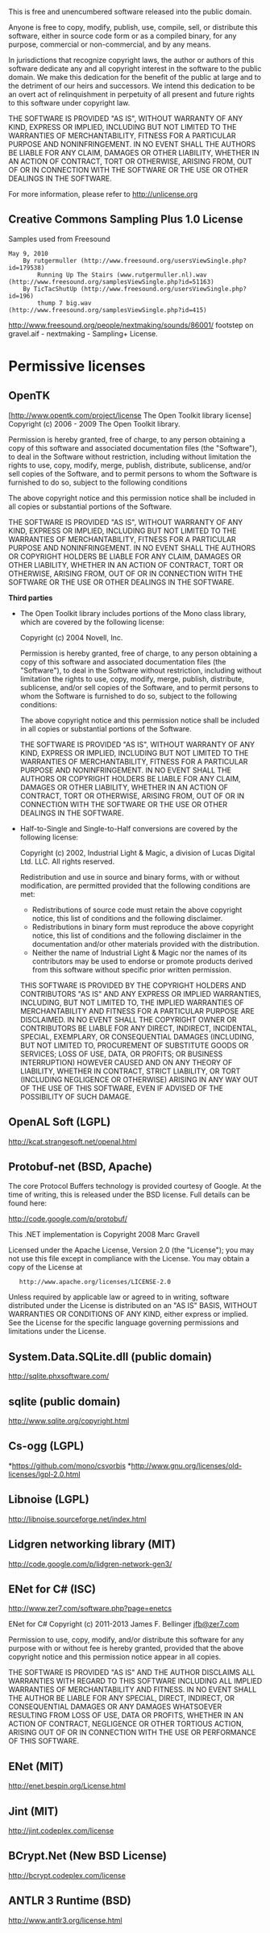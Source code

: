 This is free and unencumbered software released into the public domain.

Anyone is free to copy, modify, publish, use, compile, sell, or
distribute this software, either in source code form or as a compiled
binary, for any purpose, commercial or non-commercial, and by any
means.

In jurisdictions that recognize copyright laws, the author or authors
of this software dedicate any and all copyright interest in the
software to the public domain. We make this dedication for the benefit
of the public at large and to the detriment of our heirs and
successors. We intend this dedication to be an overt act of
relinquishment in perpetuity of all present and future rights to this
software under copyright law.

THE SOFTWARE IS PROVIDED "AS IS", WITHOUT WARRANTY OF ANY KIND,
EXPRESS OR IMPLIED, INCLUDING BUT NOT LIMITED TO THE WARRANTIES OF
MERCHANTABILITY, FITNESS FOR A PARTICULAR PURPOSE AND NONINFRINGEMENT.
IN NO EVENT SHALL THE AUTHORS BE LIABLE FOR ANY CLAIM, DAMAGES OR
OTHER LIABILITY, WHETHER IN AN ACTION OF CONTRACT, TORT OR OTHERWISE,
ARISING FROM, OUT OF OR IN CONNECTION WITH THE SOFTWARE OR THE USE OR
OTHER DEALINGS IN THE SOFTWARE.

For more information, please refer to <http://unlicense.org>




Creative Commons Sampling Plus 1.0 License
------------------------------------------
Samples used from Freesound 

    May 9, 2010
        By rutgermuller (http://www.freesound.org/usersViewSingle.php?id=179538)
            Running Up The Stairs (www.rutgermuller.nl).wav (http://www.freesound.org/samplesViewSingle.php?id=51163)
        By TicTacShutUp (http://www.freesound.org/usersViewSingle.php?id=196)
            thump 7 big.wav (http://www.freesound.org/samplesViewSingle.php?id=415)

http://www.freesound.org/people/nextmaking/sounds/86001/
footstep on gravel.aif - nextmaking - Sampling+ License.
            
            
Permissive licenses
===================
OpenTK
------
[http://www.opentk.com/project/license The Open Toolkit library license]
Copyright (c) 2006 - 2009 The Open Toolkit library.

Permission is hereby granted, free of charge, to any person obtaining a copy of this software and associated documentation files (the "Software"), to deal in the Software without restriction, including without limitation the rights to use, copy, modify, merge, publish, distribute, sublicense, and/or sell copies of the Software, and to permit persons to whom the Software is furnished to do so, subject to the following conditions

The above copyright notice and this permission notice shall be included in all copies or substantial portions of the Software.

THE SOFTWARE IS PROVIDED "AS IS", WITHOUT WARRANTY OF ANY KIND, EXPRESS OR IMPLIED, INCLUDING BUT NOT LIMITED TO THE WARRANTIES OF MERCHANTABILITY, FITNESS FOR A PARTICULAR PURPOSE AND NONINFRINGEMENT. IN NO EVENT SHALL THE AUTHORS OR COPYRIGHT HOLDERS BE LIABLE FOR ANY CLAIM, DAMAGES OR OTHER LIABILITY, WHETHER IN AN ACTION OF CONTRACT, TORT OR OTHERWISE, ARISING FROM, OUT OF OR IN CONNECTION WITH THE SOFTWARE OR THE USE OR OTHER DEALINGS IN THE SOFTWARE.

<b>Third parties</b>

<ul>
<li>The Open Toolkit library includes portions of the Mono class library, which are covered by the following license:

Copyright (c) 2004 Novell, Inc.

Permission is hereby granted, free of charge, to any person obtaining a copy of this software and associated documentation files (the "Software"), to deal in the Software without restriction, including without limitation the rights to use, copy, modify, merge, publish, distribute, sublicense, and/or sell copies of the Software, and to permit persons to whom the Software is furnished to do so, subject to the following conditions:

The above copyright notice and this permission notice shall be included in all copies or substantial portions of the Software.

THE SOFTWARE IS PROVIDED "AS IS", WITHOUT WARRANTY OF ANY KIND, EXPRESS OR IMPLIED, INCLUDING BUT NOT LIMITED TO THE WARRANTIES OF MERCHANTABILITY, FITNESS FOR A PARTICULAR PURPOSE AND NONINFRINGEMENT. IN NO EVENT SHALL THE AUTHORS OR COPYRIGHT HOLDERS BE LIABLE FOR ANY CLAIM, DAMAGES OR OTHER LIABILITY, WHETHER IN AN ACTION OF CONTRACT, TORT OR OTHERWISE, ARISING FROM, OUT OF OR IN CONNECTION WITH THE SOFTWARE OR THE USE OR OTHER DEALINGS IN THE SOFTWARE.</li>

<li>Half-to-Single and Single-to-Half conversions are covered by the following license:

Copyright (c) 2002, Industrial Light & Magic, a division of Lucas Digital Ltd. LLC. All rights reserved.

Redistribution and use in source and binary forms, with or without modification, are permitted provided that the following conditions are met:
<ul>
 <li>Redistributions of source code must retain the above copyright notice, this list of conditions and the following disclaimer.</il>
 <li>Redistributions in binary form must reproduce the above copyright notice, this list of conditions and the following disclaimer in the documentation and/or other materials provided with the distribution.</li>
 <li>Neither the name of Industrial Light & Magic nor the names of its contributors may be used to endorse or promote products derived from this software without specific prior written permission.</li>
</ul>

THIS SOFTWARE IS PROVIDED BY THE COPYRIGHT HOLDERS AND CONTRIBUTORS "AS IS" AND ANY EXPRESS OR IMPLIED WARRANTIES, INCLUDING, BUT NOT LIMITED TO, THE IMPLIED WARRANTIES OF MERCHANTABILITY AND FITNESS FOR A PARTICULAR PURPOSE ARE DISCLAIMED. IN NO EVENT SHALL THE COPYRIGHT OWNER OR CONTRIBUTORS BE LIABLE FOR ANY DIRECT, INDIRECT, INCIDENTAL, SPECIAL, EXEMPLARY, OR CONSEQUENTIAL DAMAGES (INCLUDING, BUT NOT LIMITED TO, PROCUREMENT OF SUBSTITUTE GOODS OR SERVICES; LOSS OF USE, DATA, OR PROFITS; OR BUSINESS INTERRUPTION) HOWEVER CAUSED AND ON ANY THEORY OF LIABILITY, WHETHER IN CONTRACT, STRICT LIABILITY, OR TORT (INCLUDING NEGLIGENCE OR OTHERWISE) ARISING IN ANY WAY OUT OF THE USE OF THIS SOFTWARE, EVEN IF ADVISED OF THE POSSIBILITY OF SUCH DAMAGE.</li>
</ul>


OpenAL Soft (LGPL)
------------------
http://kcat.strangesoft.net/openal.html


Protobuf-net (BSD, Apache)
--------------------------
The core Protocol Buffers technology is provided courtesy of Google.
At the time of writing, this is released under the BSD license.
Full details can be found here:

http://code.google.com/p/protobuf/


This .NET implementation is Copyright 2008 Marc Gravell

   Licensed under the Apache License, Version 2.0 (the "License");
   you may not use this file except in compliance with the License.
   You may obtain a copy of the License at

       http://www.apache.org/licenses/LICENSE-2.0

   Unless required by applicable law or agreed to in writing, software
   distributed under the License is distributed on an "AS IS" BASIS,
   WITHOUT WARRANTIES OR CONDITIONS OF ANY KIND, either express or implied.
   See the License for the specific language governing permissions and
   limitations under the License.


System.Data.SQLite.dll (public domain)
--------------------------------------
http://sqlite.phxsoftware.com/


sqlite (public domain)
----------------------
http://www.sqlite.org/copyright.html


Cs-ogg (LGPL)
-------------
*https://github.com/mono/csvorbis
*http://www.gnu.org/licenses/old-licenses/lgpl-2.0.html

Libnoise (LGPL)
--------------
http://libnoise.sourceforge.net/index.html

Lidgren networking library (MIT)
--------------------------------
http://code.google.com/p/lidgren-network-gen3/

ENet for C# (ISC)
-----------------
http://www.zer7.com/software.php?page=enetcs

ENet for C#
Copyright (c) 2011-2013 James F. Bellinger <jfb@zer7.com>

Permission to use, copy, modify, and/or distribute this software for any
purpose with or without fee is hereby granted, provided that the above
copyright notice and this permission notice appear in all copies.

THE SOFTWARE IS PROVIDED "AS IS" AND THE AUTHOR DISCLAIMS ALL WARRANTIES
WITH REGARD TO THIS SOFTWARE INCLUDING ALL IMPLIED WARRANTIES OF
MERCHANTABILITY AND FITNESS. IN NO EVENT SHALL THE AUTHOR BE LIABLE FOR
ANY SPECIAL, DIRECT, INDIRECT, OR CONSEQUENTIAL DAMAGES OR ANY DAMAGES
WHATSOEVER RESULTING FROM LOSS OF USE, DATA OR PROFITS, WHETHER IN AN
ACTION OF CONTRACT, NEGLIGENCE OR OTHER TORTIOUS ACTION, ARISING OUT OF
OR IN CONNECTION WITH THE USE OR PERFORMANCE OF THIS SOFTWARE.

ENet (MIT)
----
http://enet.bespin.org/License.html

Jint (MIT)
----------
http://jint.codeplex.com/license

	
BCrypt.Net (New BSD License)
----------------------------
http://bcrypt.codeplex.com/license


ANTLR 3 Runtime (BSD)
---------------------
http://www.antlr3.org/license.html

